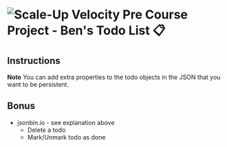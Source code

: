# ![Scale-Up Velocity](./readme-files/logo-main.png) Pre Course Project - Ben's Todo List 📋

## Instructions

**Note** You can add extra properties to the todo objects in the JSON that you want to be persistent.

## Bonus

- jsonbin.io - see explanation above
  - Delete a todo
  - Mark/Unmark todo as done
